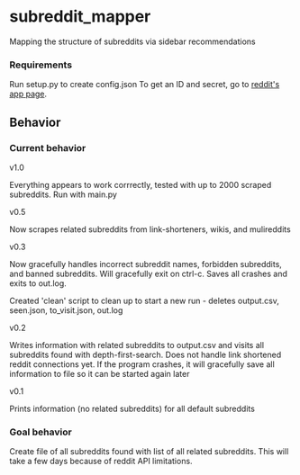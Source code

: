 # subreddit_mapper
Mapping the structure of subreddits via sidebar recommendations

### Requirements
Run setup.py to create config.json
To get an ID and secret, go to [reddit's app page](https://www.reddit.com/prefs/apps/).

## Behavior

### Current behavior
v1.0

Everything appears to work corrrectly, tested with up to 2000 scraped subreddits. Run with main.py


v0.5

Now scrapes related subreddits from link-shorteners, wikis, and mulireddits

v0.3

Now gracefully handles incorrect subreddit names, forbidden subreddits, and banned subreddits. Will gracefully exit on ctrl-c. Saves all crashes and exits to out.log.

Created 'clean' script to clean up to start a new run - deletes output.csv, seen.json, to_visit.json, out.log


v0.2

Writes information with related subreddits to output.csv and visits all subreddits found with depth-first-search. Does not handle link shortened reddit connections yet. If the program crashes, it will gracefully save all information to file so it can be started again later

v0.1

Prints information (no related subreddits) for all default subreddits

### Goal behavior
Create file of all subreddits found with list of all related subreddits. This will take a few days because of reddit API limitations.
